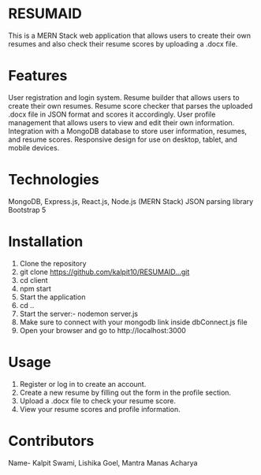 # RESUMAID

This is a MERN Stack web application that allows users to create their own resumes and also check their resume scores by uploading a .docx file.

# Features

User registration and login system.
Resume builder that allows users to create their own resumes.
Resume score checker that parses the uploaded .docx file in JSON format and scores it accordingly.
User profile management that allows users to view and edit their own information.
Integration with a MongoDB database to store user information, resumes, and resume scores.
Responsive design for use on desktop, tablet, and mobile devices.

# Technologies

MongoDB, Express.js, React.js, Node.js (MERN Stack)
JSON parsing library
Bootstrap 5

# Installation

1. Clone the repository
2. git clone https://github.com/kalpit10/RESUMAID...git
3. cd client
4. npm start
5. Start the application
6. cd ..
7. Start the server:- nodemon server.js
8. Make sure to connect with your mongodb link inside dbConnect.js file
9. Open your browser and go to http://localhost:3000

# Usage

1. Register or log in to create an account.
2. Create a new resume by filling out the form in the profile section.
3. Upload a .docx file to check your resume score.
4. View your resume scores and profile information.

# Contributors

Name- Kalpit Swami, Lishika Goel, Mantra Manas Acharya
